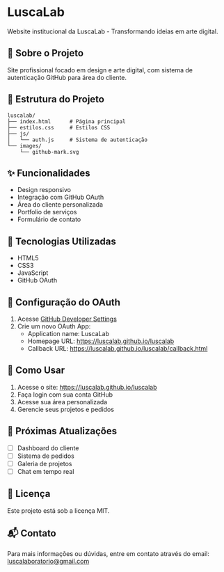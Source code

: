# LuscaLab

Website institucional da LuscaLab - Transformando ideias em arte digital.

## 🎨 Sobre o Projeto
Site profissional focado em design e arte digital, com sistema de autenticação GitHub para área do cliente.

## 📁 Estrutura do Projeto
```
luscalab/
├── index.html      # Página principal
├── estilos.css     # Estilos CSS
├── js/
│   └── auth.js     # Sistema de autenticação
└── images/
    └── github-mark.svg
```

## ✨ Funcionalidades
- Design responsivo
- Integração com GitHub OAuth
- Área do cliente personalizada
- Portfolio de serviços
- Formulário de contato

## 🚀 Tecnologias Utilizadas
- HTML5
- CSS3
- JavaScript
- GitHub OAuth

## 🔧 Configuração do OAuth
1. Acesse [GitHub Developer Settings](https://github.com/settings/developers)
2. Crie um novo OAuth App:
   - Application name: LuscaLab
   - Homepage URL: https://luscalab.github.io/luscalab
   - Callback URL: https://luscalab.github.io/luscalab/callback.html

## 📌 Como Usar
1. Acesse o site: https://luscalab.github.io/luscalab
2. Faça login com sua conta GitHub
3. Acesse sua área personalizada
4. Gerencie seus projetos e pedidos

## 🎯 Próximas Atualizações
- [ ] Dashboard do cliente
- [ ] Sistema de pedidos
- [ ] Galeria de projetos
- [ ] Chat em tempo real

## 📄 Licença
Este projeto está sob a licença MIT.

## 📬 Contato
Para mais informações ou dúvidas, entre em contato através do email: luscalaboratorio@gmail.com
